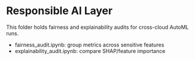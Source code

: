 # Responsible AI Layer
This folder holds fairness and explainability audits for cross-cloud AutoML runs.
- fairness_audit.ipynb: group metrics across sensitive features
- explainability_audit.ipynb: compare SHAP/feature importance
